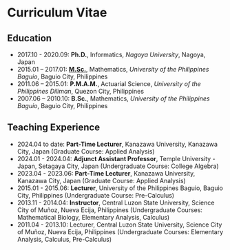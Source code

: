 # Curriculum Vitae
## Education
- 2017.10 - 2020.09:  **Ph.D.**, Informatics, *Nagoya University*, Nagoya, Japan 
- 2015.01 – 2017.01:  **[M.Sc.](https://dmcsweb.upb.edu.ph)**, Mathematics, *University of the Philippines Baguio*, Baguio City, Philippines
- 2011.06 – 2015.01:  **P.M.A.M.**, Actuarial Science, *University of the Philippines Diliman*, Quezon City, Philippines
- 2007.06 – 2010.10:  **B.Sc.**, Mathematics, *University of the Philippines Baguio*, Baguio City, Philippines


## Teaching Experience
- 2024.04 to date: **Part-Time Lecturer**, Kanazawa University, Kanazawa City, Japan (Graduate Course: Applied Analysis)
- 2024.01 - 2024.04: **Adjunct Assistant Professor**, Temple University - Japan, Setagaya City, Japan (Undergraduate Course: College Algebra)
- 2023.04 - 2023.06: **Part-Time Lecturer**, Kanazawa University, Kanazawa City, Japan (Graduate Course: Applied Analysis)
- 2015.01 - 2015.06: **Lecturer**, University of the Philippines Baguio, Baguio City, Philippines (Undergraduate Course: Pre-Calculus)
- 2013.11 - 2014.04: **Instructor**, Central Luzon State University, Science City of Muñoz, Nueva Ecija, Philippines (Undergraduate Courses: Mathematical Biology, Elementary Analysis, Calculus)
- 2011.04 - 2013.10: Lecturer, Central Luzon State University, Science City of Muñoz, Nueva Ecija, Philippines (Undergraduate Courses: Elementary Analysis, Calculus, Pre-Calculus)
